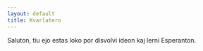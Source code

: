 ```yaml
---
layout: default
title: Kvarlatero
---
```

Saluton,
tiu ejo estas loko por disvolvi ideon kaj lerni Esperanton.
